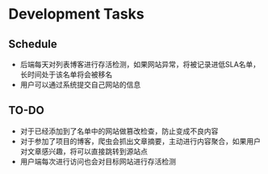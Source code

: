 # Development Tasks

## Schedule 
* 后端每天对列表博客进行存活检测，如果网站异常，将被记录进低SLA名单，长时间处于该名单将会被移名
* 用户可以通过系统提交自己网站的信息

## TO-DO
* 对于已经添加到了名单中的网站做篡改检查，防止变成不良内容
* 对于参加了项目的博客，爬虫会抓出文章摘要，主动进行内容聚合，如果用户对文章感兴趣，将可以直接跳转到源站点
* 用户端每次进行访问也会对目标网站进行存活检测
